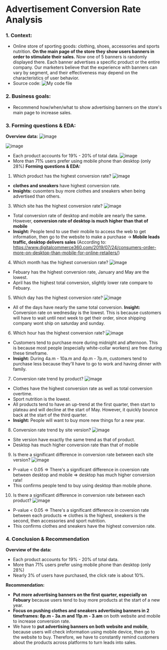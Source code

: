 # Advertisement Conversion Rate Analysis 
### **1. Context:** 
- Online store of sporting goods: clothing, shoes, accessories and sports nutrition. **On the main page of the store they show users banners in order to stimulate their sales.** Now one of 5 banners is randomly displayed there. Each banner advertises a specific product or the entire company. Our marketers believe that the experience with banners can vary by segment, and their effectiveness may depend on the characteristics of user behavior.
- Source code: ![My code file](https://github.com/TommyNhatNguyen/Product-Conversion-Rate-Analysis/blob/main/Product_Conversion_Rate_EDA.ipynb)
### **2. Business goals:** 
- Recommend how/when/what to show advertising banners on the store's main page to increase sales.
### 3. Forming questions & EDA:
**Overview data:**
![image](https://github.com/TommyNhatNguyen/Product-Conversion-Rate-Analysis/assets/86128966/3a271b93-fefa-4164-b53e-8804b26710a2)

![image](https://github.com/TommyNhatNguyen/Product-Conversion-Rate-Analysis/assets/86128966/583f29a6-b5aa-440c-9995-1085b2dae08d)
- Each product accounts for 19% - 20% of total data.
![image](https://github.com/TommyNhatNguyen/Product-Conversion-Rate-Analysis/assets/86128966/c365a237-7680-4df3-b2a1-c7d2c29f82f3)
- More than 71% users prefer using mobile phone than desktop (only 28%)
**Forming questions & EDA:**
1. Which product has the highest conversion rate?
![image](https://github.com/TommyNhatNguyen/Product-Conversion-Rate-Analysis/assets/86128966/c2771149-3255-4a76-9baf-f0d23beadab7)
- **clothes and sneakers** have highest conversion rate.
- **Insights:** cusomters buy more clothes and sneakers when being advertised than others.  
3. Which site has the highest conversion rate?
![image](https://github.com/TommyNhatNguyen/Product-Conversion-Rate-Analysis/assets/86128966/02ccf7c9-d54c-4028-a75a-f94f95a2284e)
- Total conversion rate of desktop and mobile are nearly the same. However, **conversion rate of desktop is much higher than that of mobile**
- **Insight:** People tend to use their mobile to access the web to get information, then go to the website to make a purchase -> **Mobile leads traffic, desktop delivers sales** (According to: https://www.digitalcommerce360.com/2019/07/24/consumers-order-more-on-desktop-than-mobile-for-online-retailers/)
4. Which month has the highest conversion rate?
![image](https://github.com/TommyNhatNguyen/Product-Conversion-Rate-Analysis/assets/86128966/8ab512c3-b726-4210-8ffe-341cb40268c6)
- Febuary has the highest conversion rate, January and May are the lowest.
- April has the highest total conversion, slightly lower rate compare to Febuary.
5. Which day has the highest conversion rate?
![image](https://github.com/TommyNhatNguyen/Product-Conversion-Rate-Analysis/assets/86128966/8f1ace1d-3da5-4893-9324-65b9f2647e57)
- All of the days have nearly the same total conversion.
**Insight:** Conversion rate on wednesday is the lowest. This is because customers will have to wait until next week to get their order, since shipping company wont ship on saturday and sunday.
6. Which hour has the highest conversion rate?
![image](https://github.com/TommyNhatNguyen/Product-Conversion-Rate-Analysis/assets/86128966/d4070eaf-d369-4405-9138-63892d6ad9ad)
- Customers tend to purchase more during midnight and afternoon. This is because most people (especially white-collar workers) are free during these timeframe.
- **Insight:** During 4a.m - 10a.m and 4p.m - 7p.m, customers tend to purchase less because they'll have to go to work and having dinner with family.
7. Conversion rate trend by product?
![image](https://github.com/TommyNhatNguyen/Product-Conversion-Rate-Analysis/assets/86128966/d1a06f62-2070-4ec7-ae0d-9457621334b9)
- Clothes have the highest conversion rate as well as total conversion overtime.
- Sport nutrition is the lowest.
- All products tend to have an up-trend at the first quarter, then start to plateau and will decline at the start of May. However, it quickly bounce back at the start of the third quarter.
- **Insight:** People will want to buy more new things for a new year.
8. Conversion rate trend by site version?
![image](https://github.com/TommyNhatNguyen/Product-Conversion-Rate-Analysis/assets/86128966/0114c382-e73f-4403-9e93-5d9da8027e9a)
- Site version have exactly the same trend as that of product.
- Desktop has much higher conversion rate than that of mobile
9. Is there a significant difference in conversion rate between each site version?
![image](https://github.com/TommyNhatNguyen/Product-Conversion-Rate-Analysis/assets/86128966/0b528763-6c70-4190-b3e9-3e460cbe0e73)
- P-value < 0.05 => There's a significant difference in coversion rate between desktop and mobile => desktop has much higher conversion rate!
- This confirms people tend to buy using desktop than mobile phone. 
10. Is there a significant difference in conversion rate between each product?
![image](https://github.com/TommyNhatNguyen/Product-Conversion-Rate-Analysis/assets/86128966/fa66a923-d3d0-403d-a4c5-39301d8c9d4a)
- P-value < 0.05 => There's a significant difference in coversion rate between each products => clothes is the highest, sneakers is the second, then accessories and sport nutrition.
- This confirms clothes and sneakers have the highest conversion rate. 
### 4. Conclusion & Recommendation
**Overview of the data:**
- Each product accounts for 19% - 20% of total data.
- More than 71% users prefer using mobile phone than desktop (only 28%)
- Nearly 3% of users have purchased, the click rate is about 10%.
  
**Recommendation:**
- **Put more advertising banners on the first quarter, especially on Febuary** because users tend to buy more products at the start of a new year.
- **Focus on pushing clothes and sneakers advertising banners in 2 timeframes: 8p.m - 3a.m and 11p.m - 3.am** on both website and mobile to increase conversion rate.
- We have to **put advertising banners on both website and mobile**, because users will check information using mobile device, then go to the website to buy. Therefore, we have to constantly remind customers about the products across platforms to turn leads into sales.
